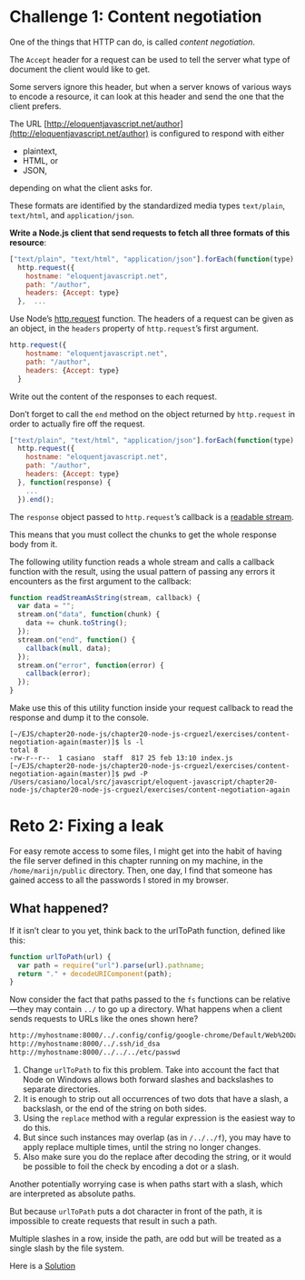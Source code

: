 # Challenge 1: Content negotiation


One of the things that HTTP can do, is called *content negotiation*. 

The `Accept` header for a request can be used to tell the server what type of document the client would like to get. 

Some servers ignore this header, but when a server knows of various ways to encode a resource, 
it can look at this header and send the one that the client prefers.

The URL [http://eloquentjavascript.net/author](http://eloquentjavascript.net/author) is configured to respond with either 

- plaintext,
- HTML, or
- JSON,

depending on what the client asks for. 

These formats are identified by the standardized media types `text/plain`, `text/html`, and `application/json`.

**Write a Node.js client that send requests to fetch all three formats of this resource**:

```js
["text/plain", "text/html", "application/json"].forEach(function(type) {
  http.request({
    hostname: "eloquentjavascript.net",
    path: "/author", 
    headers: {Accept: type} 
  },  ...
```

Use Node’s [http.request](https://nodejs.org/api/http.html#http_http_request_options_callback) function. 
The headers of a request can be given as an object, in the `headers` property of `http.request`’s first argument.

```js
http.request({
    hostname: "eloquentjavascript.net",
    path: "/author", 
    headers: {Accept: type} 
  }
```

Write out the content of the responses to each request.

Don’t forget to call the `end` method on the object returned by `http.request` in order to actually fire off the request.

```js
["text/plain", "text/html", "application/json"].forEach(function(type) {
  http.request({
    hostname: "eloquentjavascript.net",
    path: "/author", 
    headers: {Accept: type} 
  }, function(response) {
    ...
  }).end();
```

The `response` object passed to `http.request`’s callback is a [readable stream](https://nodejs.org/api/stream.html#stream_readable_streams).

This means that you must collect the chunks to  get the whole response body from it. 

The following utility function reads a whole stream and calls a callback function with the result, 
using the usual pattern of passing any errors it encounters as the first argument to the callback:

```js
function readStreamAsString(stream, callback) {
  var data = "";
  stream.on("data", function(chunk) {
    data += chunk.toString();
  });
  stream.on("end", function() {
    callback(null, data);
  });
  stream.on("error", function(error) {
    callback(error);
  });
}
```

Make use this of this utility function inside your request callback  to read  the response and dump it
to the console.

```
[~/EJS/chapter20-node-js/chapter20-node-js-crguezl/exercises/content-negotiation-again(master)]$ ls -l
total 8
-rw-r--r--  1 casiano  staff  817 25 feb 13:10 index.js
[~/EJS/chapter20-node-js/chapter20-node-js-crguezl/exercises/content-negotiation-again(master)]$ pwd -P
/Users/casiano/local/src/javascript/eloquent-javascript/chapter20-node-js/chapter20-node-js-crguezl/exercises/content-negotiation-again
```


# Reto 2: Fixing a leak

For easy remote access to some files, I might get into the habit
of having the file server defined in this chapter running on my
machine, in the `/home/marijn/public` directory. Then, one day, I
find that someone has gained access to all the passwords I stored
in my browser.

## What happened?

If it isn’t clear to you yet, think back to the urlToPath function, defined like this:

```js
function urlToPath(url) {
  var path = require("url").parse(url).pathname;
  return "." + decodeURIComponent(path);
}
```
Now consider the fact that paths passed to the `fs` functions can
be relative—they may contain `../` to go up a directory. What happens
when a client sends requests to URLs like the ones shown here?

```html
http://myhostname:8000/../.config/config/google-chrome/Default/Web%20Data
http://myhostname:8000/../.ssh/id_dsa
http://myhostname:8000/../../../etc/passwd
```

1. Change `urlToPath` to fix this problem. Take into account the fact
that Node on Windows allows both forward slashes and backslashes
to separate directories.
2. It is enough to strip out all occurrences of two dots that have a
slash, a backslash, or the end of the string on both sides. 
3.  Using the `replace` method with a regular expression is the easiest way to
do this. 
4. But since such instances may overlap (as in `/../../f`),
you may have to apply replace multiple times, until the string no
longer changes. 
5. Also make sure you do the replace after decoding
the string, or it would be possible to foil the check by encoding
a dot or a slash.

Another potentially worrying case is when paths start with a slash,
which are interpreted as absolute paths. 

But because `urlToPath` puts
a dot character in front of the path, it is impossible to create
requests that result in such a path. 

Multiple slashes in a row,
inside the path, are odd but will be treated as a single slash by
the file system.

Here is a [Solution](https://github.com/ULL-ESIT-MII-CA-1718/ejs-chapter20-node-js)
